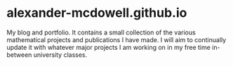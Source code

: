 # alexander-mcdowell.github.io
My blog and portfolio. It contains a small collection of the various mathematical projects and publications I have made. I will aim to continually update it with whatever major projects I am working on in my free time in-between university classes.
